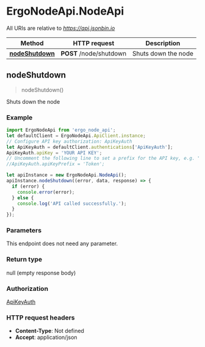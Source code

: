 # ErgoNodeApi.NodeApi

All URIs are relative to *https://api.jsonbin.io*

Method | HTTP request | Description
------------- | ------------- | -------------
[**nodeShutdown**](NodeApi.md#nodeShutdown) | **POST** /node/shutdown | Shuts down the node



## nodeShutdown

> nodeShutdown()

Shuts down the node

### Example

```javascript
import ErgoNodeApi from 'ergo_node_api';
let defaultClient = ErgoNodeApi.ApiClient.instance;
// Configure API key authorization: ApiKeyAuth
let ApiKeyAuth = defaultClient.authentications['ApiKeyAuth'];
ApiKeyAuth.apiKey = 'YOUR API KEY';
// Uncomment the following line to set a prefix for the API key, e.g. "Token" (defaults to null)
//ApiKeyAuth.apiKeyPrefix = 'Token';

let apiInstance = new ErgoNodeApi.NodeApi();
apiInstance.nodeShutdown((error, data, response) => {
  if (error) {
    console.error(error);
  } else {
    console.log('API called successfully.');
  }
});
```

### Parameters

This endpoint does not need any parameter.

### Return type

null (empty response body)

### Authorization

[ApiKeyAuth](../README.md#ApiKeyAuth)

### HTTP request headers

- **Content-Type**: Not defined
- **Accept**: application/json

